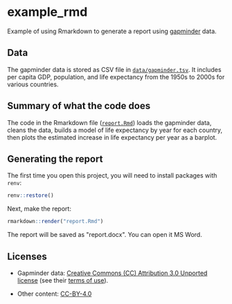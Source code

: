 # example_rmd

Example of using Rmarkdown to generate a report using [gapminder](https://www.gapminder.org/) data.

## Data

The gapminder data is stored as CSV file in [`data/gapminder.tsv`](data/gapminder.tsv). It includes per capita GDP, population, and life expectancy from the 1950s to 2000s for various countries.

## Summary of what the code does

The code in the Rmarkdown file ([`report.Rmd`](report.Rmd)) loads the gapminder data, cleans the data, builds a model of life expectancy by year for each country, then plots the estimated increase in life expectancy per year as a barplot.

## Generating the report

The first time you open this project, you will need to install packages with `renv`:

```r
renv::restore()
```

Next, make the report:

```r
rmarkdown::render("report.Rmd")
```

The report will be saved as "report.docx". You can open it MS Word.

## Licenses

- Gapminder data: [Creative Commons (CC) Attribution 3.0 Unported license](https://creativecommons.org/licenses/by/3.0/) (see their [terms of use](https://www.gapminder.org/privacy/terms-of-use/)).

- Other content: [CC-BY-4.0](https://creativecommons.org/licenses/by/4.0/)
